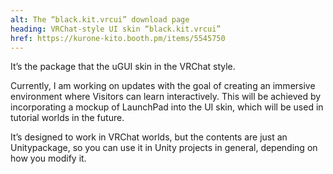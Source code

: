 ```yaml
---
alt: The “black.kit.vrcui” download page
heading: VRChat-style UI skin “black.kit.vrcui”
href: https://kurone-kito.booth.pm/items/5545750
---
```


<!-- markdownlint-disable MD041 -->

It’s the package that the uGUI skin in the VRChat style.

Currently, I am working on updates with the goal of creating an immersive
environment where Visitors can learn interactively. This will be achieved
by incorporating a mockup of LaunchPad into the UI skin,
which will be used in tutorial worlds in the future.

It’s designed to work in VRChat worlds, but the contents are just an
Unitypackage, so you can use it in Unity projects in general,
depending on how you modify it.
